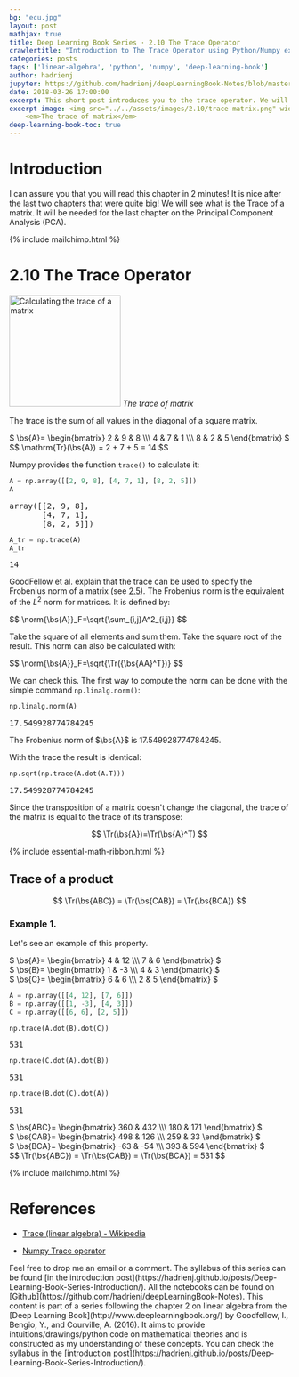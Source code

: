 ```yaml
---
bg: "ecu.jpg"
layout: post
mathjax: true
title: Deep Learning Book Series · 2.10 The Trace Operator
crawlertitle: "Introduction to The Trace Operator using Python/Numpy examples and drawings"
categories: posts
tags: ['linear-algebra', 'python', 'numpy', 'deep-learning-book']
author: hadrienj
jupyter: https://github.com/hadrienj/deepLearningBook-Notes/blob/master/2.10%20The%20Trace%20Operator/2.10%20The%20Trace%20Operator.ipynb
date: 2018-03-26 17:00:00
excerpt: This short post introduces you to the trace operator. We will see what is the Trace of a matrix and how to compute it.
excerpt-image: <img src="../../assets/images/2.10/trace-matrix.png" width="200" alt="Calculating the trace of a matrix" title="Calculating the trace of a matrix">
    <em>The trace of matrix</em>
deep-learning-book-toc: true
---
```


# Introduction

I can assure you that you will read this chapter in 2 minutes! It is nice after the last two chapters that were quite big! We will see what is the Trace of a matrix. It will be needed for the last chapter on the Principal Component Analysis (PCA).

{% include mailchimp.html %}

# 2.10 The Trace Operator

<img src="../../assets/images/2.10/trace-matrix.png" width="200" alt="Calculating the trace of a matrix" title="Calculating the trace of a matrix">
<em>The trace of matrix</em>


The trace is the sum of all values in the diagonal of a square matrix.

<div>
$
\bs{A}=
\begin{bmatrix}
    2 & 9 & 8 \\\
    4 & 7 & 1 \\\
    8 & 2 & 5
\end{bmatrix}
$
</div>

<div>
$$
\mathrm{Tr}(\bs{A}) = 2 + 7 + 5 = 14
$$
</div>

Numpy provides the function `trace()` to calculate it:


```python
A = np.array([[2, 9, 8], [4, 7, 1], [8, 2, 5]])
A
```

<pre class='output'>
array([[2, 9, 8],
       [4, 7, 1],
       [8, 2, 5]])
</pre>



```python
A_tr = np.trace(A)
A_tr
```

<pre class='output'>
14
</pre>


GoodFellow et al. explain that the trace can be used to specify the Frobenius norm of a matrix (see [2.5](https://hadrienj.github.io/posts/Deep-Learning-Book-Series-2.5-Norms/)). The Frobenius norm is the equivalent of the $L^2$ norm for matrices. It is defined by:

<div>
$$
\norm{\bs{A}}_F=\sqrt{\sum_{i,j}A^2_{i,j}}
$$
</div>

Take the square of all elements and sum them. Take the square root of the result. This norm can also be calculated with:

<div>
$$
\norm{\bs{A}}_F=\sqrt{\Tr({\bs{AA}^T})}
$$
</div>

We can check this. The first way to compute the norm can be done with the simple command `np.linalg.norm()`:


```python
np.linalg.norm(A)
```

<pre class='output'>
17.549928774784245
</pre>


The Frobenius norm of $\bs{A}$ is 17.549928774784245.

With the trace the result is identical:


```python
np.sqrt(np.trace(A.dot(A.T)))
```

<pre class='output'>
17.549928774784245
</pre>


Since the transposition of a matrix doesn't change the diagonal, the trace of the matrix is equal to the trace of its transpose:

$$
\Tr(\bs{A})=\Tr(\bs{A}^T)
$$

{% include essential-math-ribbon.html %}

## Trace of a product

$$
\Tr(\bs{ABC}) = \Tr(\bs{CAB}) = \Tr(\bs{BCA})
$$


### Example 1.

Let's see an example of this property.

<div>
$
\bs{A}=
\begin{bmatrix}
    4 & 12 \\\
    7 & 6
\end{bmatrix}
$
</div>

<div>
$
\bs{B}=
\begin{bmatrix}
    1 & -3 \\\
    4 & 3
\end{bmatrix}
$
</div>

<div>
$
\bs{C}=
\begin{bmatrix}
    6 & 6 \\\
    2 & 5
\end{bmatrix}
$
</div>


```python
A = np.array([[4, 12], [7, 6]])
B = np.array([[1, -3], [4, 3]])
C = np.array([[6, 6], [2, 5]])

np.trace(A.dot(B).dot(C))
```

<pre class='output'>
531
</pre>



```python
np.trace(C.dot(A).dot(B))
```

<pre class='output'>
531
</pre>



```python
np.trace(B.dot(C).dot(A))
```

<pre class='output'>
531
</pre>


<div>
$
\bs{ABC}=
\begin{bmatrix}
    360 & 432 \\\
    180 & 171
\end{bmatrix}
$
</div>

<div>
$
\bs{CAB}=
\begin{bmatrix}
    498 & 126 \\\
    259 & 33
\end{bmatrix}
$
</div>

<div>
$
\bs{BCA}=
\begin{bmatrix}
    -63 & -54 \\\
    393 & 594
\end{bmatrix}
$
</div>

<div>
$$
\Tr(\bs{ABC}) = \Tr(\bs{CAB}) = \Tr(\bs{BCA}) =  531
$$
</div>

{% include mailchimp.html %}

# References

- [Trace (linear algebra) - Wikipedia](https://en.wikipedia.org/wiki/Trace_(linear_algebra))

- [Numpy Trace operator](https://docs.scipy.org/doc/numpy/reference/generated/numpy.trace.html)

<span class='notes'>
    Feel free to drop me an email or a comment. The syllabus of this series can be found [in the introduction post](https://hadrienj.github.io/posts/Deep-Learning-Book-Series-Introduction/). All the notebooks can be found on [Github](https://github.com/hadrienj/deepLearningBook-Notes).
</span>

<span class='notes'>
    This content is part of a series following the chapter 2 on linear algebra from the [Deep Learning Book](http://www.deeplearningbook.org/) by Goodfellow, I., Bengio, Y., and Courville, A. (2016). It aims to provide intuitions/drawings/python code on mathematical theories and is constructed as my understanding of these concepts. You can check the syllabus in the [introduction post](https://hadrienj.github.io/posts/Deep-Learning-Book-Series-Introduction/).
</span>

